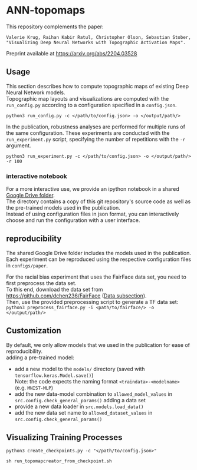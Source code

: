 # ANN-topomaps

This repository complements the paper:
```
Valerie Krug, Raihan Kabir Ratul, Christopher Olson, Sebastian Stober,
"Visualizing Deep Neural Networks with Topographic Activation Maps".
```
Preprint available at https://arxiv.org/abs/2204.03528

## Usage
This section describes how to compute topographic maps of existing Deep Neural Network models.  
Topographic map layouts and visualizations are computed with the `run_config.py` according to a configuration specified in a `config.json`.

`python3 run_config.py -c </path/to/config.json> -o </output/path/>`

In the publication, robustness analyses are performed for multiple runs of the same configuration. These experiments are conducted with the `run_experiment.py` script, specifying the number of repetitions with the `-r` argument.

`python3 run_experiment.py -c </path/to/config.json> -o </output/path/> -r 100`

### interactive notebook
For a more interactive use, we provide an ipython notebook in a shared [Google Drive folder](https://drive.google.com/drive/folders/1EXcOStfZklJ0IeaA9A1SnXbY8HOCNmGZ?usp=sharing).     
The directory contains a copy of this git repository's source code as well as the pre-trained models used in the publication.  
Instead of using configuration files in json format, you can interactively choose and run the configuration with a user interface.

## reproducibility
The shared Google Drive folder includes the models used in the publication.  
Each experiment can be reproduced using the respective configuration files in `configs/paper`.

For the racial bias experiment that uses the FairFace data set, you need to first preprocess the data set.  
To this end, download the data set from https://github.com/dchen236/FairFace ([Data subsection](https://github.com/dchen236/FairFace#data)).  
Then, use the provided preprocessing script to generate a TF data set:  
`python3 preprocess_fairface.py -i <path/to/fairface/> -o </output/path/>`

## Customization
By default, we only allow models that we used in the publication for ease of reproducibility.  
adding a pre-trained model:
- add a new model to the `models/` directory (saved with `tensorflow.keras.Model.save()`)  
  Note: the code expects the naming format `<traindata>-<modelname>` (e.g. `MNIST-MLP`)
- add the new data-model combination to `allowed_model_values` in `src.config.check_general_params()`
adding a data set
- provide a new data loader in `src.models.load_data()`
- add the new data set name to `allowed_dataset_values` in `src.config.check_general_params()`

## Visualizing Training Processes

`python3 create_checkpoints.py -c "</path/to/config.json>"`

`sh run_topomapcreator_from_checkpoint.sh`
